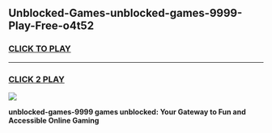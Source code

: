 
## Unblocked-Games-unblocked-games-9999-Play-Free-o4t52
<h3>
<a href="https://premium76.site?title=unblocked-games-9999&ref=20A">CLICK TO PLAY</a></h3>
<hr>

<h3>
<a href="https://premium76.site?title=unblocked-games-9999&ref=20A">CLICK 2 PLAY</a>
  
</h3>

<a href="https://premium76.site?title=unblocked-games-9999&ref=20A"><img src="https://clearcache.store/games.png"></a>


**unblocked-games-9999 games unblocked: Your Gateway to Fun and Accessible Online Gaming**
